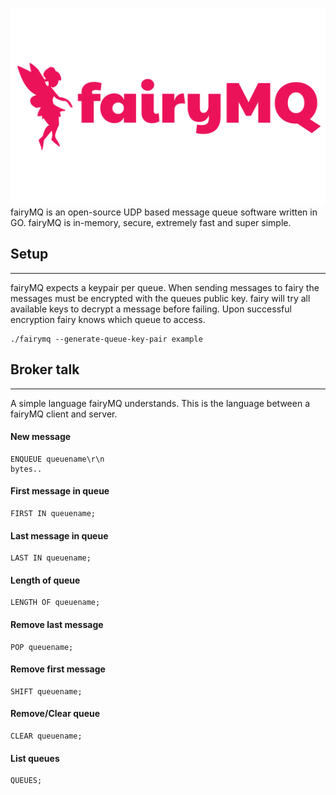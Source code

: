 ![fairymq.png](images%2Ffairymq.png)
fairyMQ is an open-source UDP based message queue software written in GO.  fairyMQ is in-memory, secure, extremely fast and super simple.


## Setup
**************
fairyMQ expects a keypair per queue.  When sending messages to fairy the messages must be encrypted with the queues public key.
fairy will try all available keys to decrypt a message before failing.  Upon successful encryption fairy knows which queue to access.

``` 
./fairymq --generate-queue-key-pair example
```


## Broker talk
***************
A simple language fairyMQ understands.  This is the language between a fairyMQ client and server.

#### New message
``` 
ENQUEUE queuename\r\n
bytes..
```

#### First message in queue
``` 
FIRST IN queuename;
```

#### Last message in queue
``` 
LAST IN queuename;
```

#### Length of queue
``` 
LENGTH OF queuename;
```

#### Remove last message
``` 
POP queuename;
```

#### Remove first message
``` 
SHIFT queuename;
```

#### Remove/Clear queue
``` 
CLEAR queuename;
```

#### List queues
``` 
QUEUES;
```


